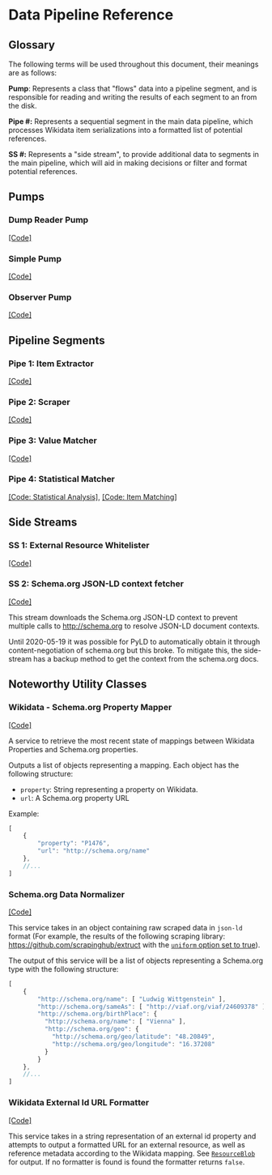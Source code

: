 # Data Pipeline Reference

## Glossary

The following terms will be used throughout this document, their meanings are as follows:

**Pump**: Represents a class that "flows" data into a pipeline segment, and is responsible for reading and writing the results of each segment to an from the disk.

**Pipe #:** Represents a sequential segment in the main data pipeline, which processes Wikidata item serializations into a formatted list of potential references. 

**SS #:** Represents a "side stream", to provide additional data to segments in the main pipeline, which will aid in making decisions or filter and format potential references.

## Pumps

### Dump Reader Pump

[[Code]](../wikidatarefisland/pumps/pump.py#L25-L49)

### Simple Pump

[[Code]](../wikidatarefisland/pumps/pump.py#L14-L22)

### Observer Pump

[[Code]](../wikidatarefisland/pumps/pump.py#L52-L59)

## Pipeline Segments

### Pipe 1: Item Extractor

[[Code]](../wikidatarefisland/pipes/item_extractor_pipe.py)

### Pipe 2: Scraper

[[Code]](../wikidatarefisland/pipes/scraper.py)

### Pipe 3: Value Matcher

[[Code]](../wikidatarefisland/pipes/value_matcher_pipe.py)

### Pipe 4: Statistical Matcher

[[Code: Statistical Analysis]](../wikidatarefisland/pipes/item_statistical_analysis_pipe.py), [[Code: Item Matching]](../wikidatarefisland/pipes/item_mapping_matcher_pipe.py)

## Side Streams

### SS 1: External Resource Whitelister

[[Code]](../wikidatarefisland/external_identifiers/generate_whitelisted_ext_ids.py)

### SS 2: Schema.org JSON-LD context fetcher

[[Code]](../wikidatarefisland/data_access/schema_context_downloader.py)

This stream downloads the Schema.org JSON-LD context to prevent multiple calls to http://schema.org to resolve JSON-LD document contexts.

Until 2020-05-19 it was possible for PyLD to automatically obtain it through content-negotiation of schema.org but this broke. To mitigate this, the side-stream has a backup method to get the context from the schema.org docs.

## Noteworthy Utility Classes

### Wikidata - Schema.org Property Mapper

[[Code]](../wikidatarefisland/services/schemaorg_property_mapper.py)

A service to retrieve the most recent state of mappings between Wikidata Properties and Schema.org properties.

Outputs a list of objects representing a mapping. Each object has the following structure:

* `property`: String representing a property on Wikidata.
* `url`: A Schema.org property URL

Example:

```js
[
    {
        "property": "P1476",
        "url": "http://schema.org/name"
    },
    //...
]
```

### Schema.org Data Normalizer

[[Code]](../wikidatarefisland/data_model/schemaorg_normalizer.py)

This service takes in an object containing raw scraped data in `json-ld` format (For example, the results of the following scraping library: https://github.com/scrapinghub/extruct with the [`uniform` option set to true](https://github.com/scrapinghub/extruct#uniform)).

The output of this service will be a list of objects representing a Schema.org type with the following structure: 

```js
[
    {
        "http://schema.org/name": [ "Ludwig Wittgenstein" ],
        "http://schema.org/sameAs": [ "http://viaf.org/viaf/24609378" ],
        "http://schema.org/birthPlace": {
          "http://schema.org/name": [ "Vienna" ],
          "http://schema.org/geo": {
            "http://schema.org/geo/latitude": "48.20849",
            "http://schema.org/geo/longitude": "16.37208"
          }
        }
    },
    //...
]
```

### Wikidata External Id URL Formatter

[[Code]](../wikidatarefisland/services/external_identifier_formatter.py)

This service takes in a string representation of an external id property and attempts to output a formatted URL  for an external resource, as well as reference metadata according to the Wikidata mapping. See [`ResourceBlob`](result.md#resourceblob) for output. If no formatter is found is found the formatter returns `false`.
